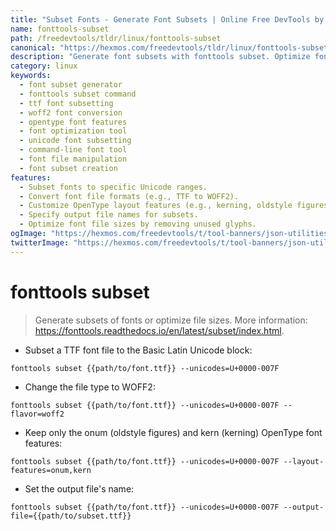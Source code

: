 ```yaml
---
title: "Subset Fonts - Generate Font Subsets | Online Free DevTools by Hexmos"
name: fonttools-subset
path: /freedevtools/tldr/linux/fonttools-subset
canonical: "https://hexmos.com/freedevtools/tldr/linux/fonttools-subset/"
description: "Generate font subsets with fonttools subset. Optimize font file sizes and customize font features for web and application development. Free online tool, no registration required."
category: linux
keywords:
  - font subset generator
  - fonttools subset command
  - ttf font subsetting
  - woff2 font conversion
  - opentype font features
  - font optimization tool
  - unicode font subsetting
  - command-line font tool
  - font file manipulation
  - font subset creation
features:
  - Subset fonts to specific Unicode ranges.
  - Convert font file formats (e.g., TTF to WOFF2).
  - Customize OpenType layout features (e.g., kerning, oldstyle figures).
  - Specify output file names for subsets.
  - Optimize font file sizes by removing unused glyphs.
ogImage: "https://hexmos.com/freedevtools/t/tool-banners/json-utilities-banner.png"
twitterImage: "https://hexmos.com/freedevtools/t/tool-banners/json-utilities-banner.png"
---
```


# fonttools subset

> Generate subsets of fonts or optimize file sizes.
> More information: <https://fonttools.readthedocs.io/en/latest/subset/index.html>.

- Subset a TTF font file to the Basic Latin Unicode block:

`fonttools subset {{path/to/font.ttf}} --unicodes=U+0000-007F`

- Change the file type to WOFF2:

`fonttools subset {{path/to/font.ttf}} --unicodes=U+0000-007F --flavor=woff2`

- Keep only the onum (oldstyle figures) and kern (kerning) OpenType font features:

`fonttools subset {{path/to/font.ttf}} --unicodes=U+0000-007F --layout-features=onum,kern`

- Set the output file's name:

`fonttools subset {{path/to/font.ttf}} --unicodes=U+0000-007F --output-file={{path/to/subset.ttf}}`
